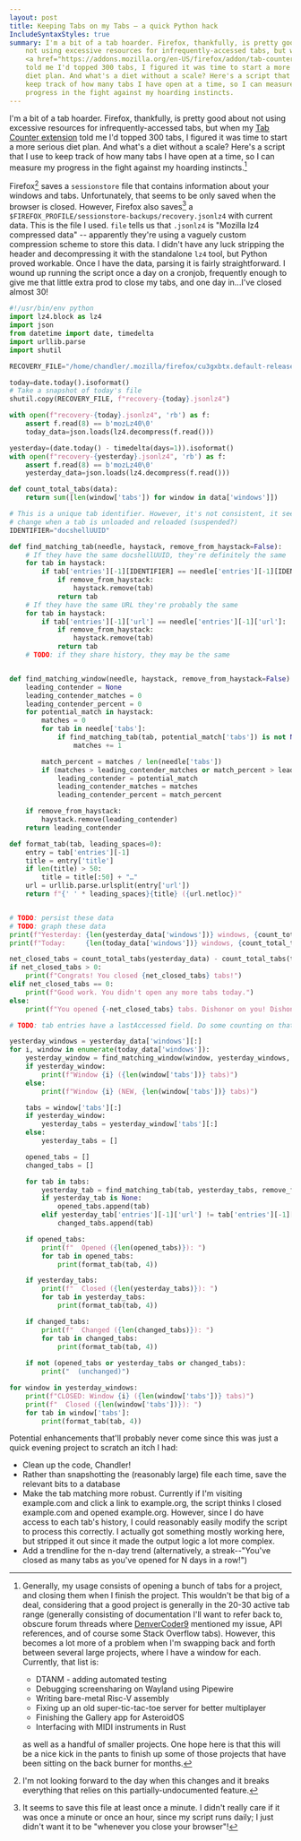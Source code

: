 ```yaml
---
layout: post
title: Keeping Tabs on my Tabs – a quick Python hack
IncludeSyntaxStyles: true
summary: I'm a bit of a tab hoarder. Firefox, thankfully, is pretty good about
    not using excessive resources for infrequently-accessed tabs, but when my
    <a href="https://addons.mozilla.org/en-US/firefox/addon/tab-counter-webext/">Tab Counter extension</a>
    told me I'd topped 300 tabs, I figured it was time to start a more serious
    diet plan. And what's a diet without a scale? Here's a script that I use to
    keep track of how many tabs I have open at a time, so I can measure my
    progress in the fight against my hoarding instincts.
---
```


I'm a bit of a tab hoarder. Firefox, thankfully, is pretty good about not using
excessive resources for infrequently-accessed tabs, but when my
[Tab Counter extension](https://addons.mozilla.org/en-US/firefox/addon/tab-counter-webext/)
told me I'd topped 300 tabs, I figured it was time to start a more serious diet
plan. And what's a diet without a scale? Here's a script that I use to keep
track of how many tabs I have open at a time, so I can measure my progress in
the fight against my hoarding instincts.[^instincts]

[^instincts]: Generally, my usage consists of opening a bunch of tabs for a
    project, and closing them when I finish the project. This wouldn't be that
    big of a deal, considering that a good project is generally in the 20-30
    active tab range (generally consisting of documentation I'll want to refer
    back to, obscure forum threads where [DenverCoder9](https://xkcd.com/979/)
    mentioned my issue, API references, and of course some Stack Overflow tabs).
    However, this becomes a lot more of a problem when I'm swapping back and
    forth between several large projects, where I have a window for each.
    Currently, that list is:

     * DTANM - adding automated testing
     * Debugging screensharing on Wayland using Pipewire
     * Writing bare-metal Risc-V assembly
     * Fixing up an old super-tic-tac-toe server for better multiplayer
     * Finishing the Gallery app for AsteroidOS
     * Interfacing with MIDI instruments in Rust

    as well as a handful of smaller projects. One hope here is that this will
    be a nice kick in the pants to finish up some of those projects that have
    been sitting on the back burner for months.

Firefox[^currently] saves a `sessionstore` file that contains information about
your windows and tabs. Unfortunately, that seems to be only saved when the
browser is closed. However, Firefox also saves[^frequently] a
`$FIREFOX_PROFILE/sessionstore-backups/recovery.jsonlz4` with current data. This
is the file I used. `file` tells us that `.jsonlz4` is "Mozilla lz4
compressed data" -- apparently they're using a vaguely custom compression scheme
to store this data. I didn't have any luck stripping the header and
decompressing it with the standalone `lz4` tool, but Python proved workable.
Once I have the data, parsing it is fairly straightforward. I wound up running
the script once a day on a cronjob, frequently enough to give me that little
extra prod to close my tabs, and one day in...I've closed almost 30!

[^currently]: I'm not looking forward to the day when this changes and it breaks
    everything that relies on this partially-undocumented feature.

[^frequently]: It seems to save this file at least once a minute. I didn't
    really care if it was once a minute or once an hour, since my script runs
    daily; I just didn't want it to be "whenever you close your browser"!

```python
#!/usr/bin/env python
import lz4.block as lz4
import json
from datetime import date, timedelta
import urllib.parse
import shutil

RECOVERY_FILE="/home/chandler/.mozilla/firefox/cu3gxbtx.default-release/sessionstore-backups/recovery.jsonlz4"

today=date.today().isoformat()
# Take a snapshot of today's file
shutil.copy(RECOVERY_FILE, f"recovery-{today}.jsonlz4")

with open(f"recovery-{today}.jsonlz4", 'rb') as f:
    assert f.read(8) == b'mozLz40\0'
    today_data=json.loads(lz4.decompress(f.read()))

yesterday=(date.today() - timedelta(days=1)).isoformat()
with open(f"recovery-{yesterday}.jsonlz4", 'rb') as f:
    assert f.read(8) == b'mozLz40\0'
    yesterday_data=json.loads(lz4.decompress(f.read()))

def count_total_tabs(data):
    return sum([len(window['tabs']) for window in data['windows']])

# This is a unique tab identifier. However, it's not consistent, it seems to
# change when a tab is unloaded and reloaded (suspended?)
IDENTIFIER="docshellUUID"

def find_matching_tab(needle, haystack, remove_from_haystack=False):
    # If they have the same docshellUUID, they're definitely the same
    for tab in haystack:
        if tab['entries'][-1][IDENTIFIER] == needle['entries'][-1][IDENTIFIER]:
            if remove_from_haystack:
                haystack.remove(tab)
            return tab
    # If they have the same URL they're probably the same
    for tab in haystack:
        if tab['entries'][-1]['url'] == needle['entries'][-1]['url']:
            if remove_from_haystack:
                haystack.remove(tab)
            return tab
    # TODO: if they share history, they may be the same


def find_matching_window(needle, haystack, remove_from_haystack=False):
    leading_contender = None
    leading_contender_matches = 0
    leading_contender_percent = 0
    for potential_match in haystack:
        matches = 0
        for tab in needle['tabs']:
            if find_matching_tab(tab, potential_match['tabs']) is not None:
                matches += 1

        match_percent = matches / len(needle['tabs'])
        if (matches > leading_contender_matches or match_percent > leading_contender_percent) and match_percent > .5:
            leading_contender = potential_match
            leading_contender_matches = matches
            leading_contender_percent = match_percent

    if remove_from_haystack:
        haystack.remove(leading_contender)
    return leading_contender

def format_tab(tab, leading_spaces=0):
    entry = tab['entries'][-1]
    title = entry['title']
    if len(title) > 50:
        title = title[:50] + "…"
    url = urllib.parse.urlsplit(entry['url'])
    return f"{' ' * leading_spaces}{title} ({url.netloc})"


# TODO: persist these data
# TODO: graph these data
print(f"Yesterday: {len(yesterday_data['windows'])} windows, {count_total_tabs(yesterday_data)} tabs.")
print(f"Today:     {len(today_data['windows'])} windows, {count_total_tabs(today_data)} tabs.")

net_closed_tabs = count_total_tabs(yesterday_data) - count_total_tabs(today_data)
if net_closed_tabs > 0:
    print(f"Congrats! You closed {net_closed_tabs} tabs!")
elif net_closed_tabs == 0:
    print(f"Good work. You didn't open any more tabs today.")
else:
    print(f"You opened {-net_closed_tabs} tabs. Dishonor on you! Dishonor on your cow!")

# TODO: tab entries have a lastAccessed field. Do some counting on that? (ms since epoch)

yesterday_windows = yesterday_data['windows'][:]
for i, window in enumerate(today_data['windows']):
    yesterday_window = find_matching_window(window, yesterday_windows, remove_from_haystack=True)
    if yesterday_window:
        print(f"Window {i} ({len(window['tabs'])} tabs)")
    else:
        print(f"Window {i} (NEW, {len(window['tabs'])} tabs)")

    tabs = window['tabs'][:]
    if yesterday_window:
        yesterday_tabs = yesterday_window['tabs'][:]
    else:
        yesterday_tabs = []

    opened_tabs = []
    changed_tabs = []

    for tab in tabs:
        yesterday_tab = find_matching_tab(tab, yesterday_tabs, remove_from_haystack=True)
        if yesterday_tab is None:
            opened_tabs.append(tab)
        elif yesterday_tab['entries'][-1]['url'] != tab['entries'][-1]['url']:
            changed_tabs.append(tab)

    if opened_tabs:
        print(f"  Opened ({len(opened_tabs)}): ")
        for tab in opened_tabs:
            print(format_tab(tab, 4))

    if yesterday_tabs:
        print(f"  Closed ({len(yesterday_tabs)}): ")
        for tab in yesterday_tabs:
            print(format_tab(tab, 4))

    if changed_tabs:
        print(f"  Changed ({len(changed_tabs)}): ")
        for tab in changed_tabs:
            print(format_tab(tab, 4))
    
    if not (opened_tabs or yesterday_tabs or changed_tabs):
        print("  (unchanged)")

for window in yesterday_windows:
    print(f"CLOSED: Window {i} ({len(window['tabs'])} tabs)")
    print(f"  Closed ({len(window['tabs'])}): ")
    for tab in window['tabs']:
        print(format_tab(tab, 4))
```

Potential enhancements that'll probably never come since this was just a quick
evening project to scratch an itch I had:
 * Clean up the code, Chandler!
 * Rather than snapshotting the (reasonably large) file each time, save the
   relevant bits to a database
 * Make the tab matching more robust. Currently if I'm visiting example.com
   and click a link to example.org, the script thinks I closed example.com and
   opened example.org. However, since I do have access to each tab's history, I
   could reasonably easily modify the script to process this correctly. I
   actually got something mostly working here, but stripped it out since it
   made the output logic a lot more complex.
 * Add a trendline for the n-day trend (alternatively, a streak--"You've closed
   as many tabs as you've opened for N days in a row!")
